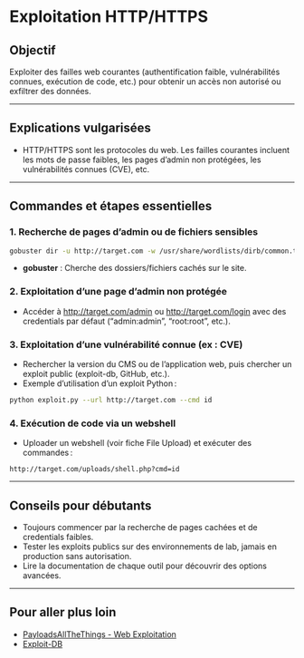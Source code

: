 # Exploitation HTTP/HTTPS

## Objectif
Exploiter des failles web courantes (authentification faible, vulnérabilités connues, exécution de code, etc.) pour obtenir un accès non autorisé ou exfiltrer des données.

---

## Explications vulgarisées
- HTTP/HTTPS sont les protocoles du web. Les failles courantes incluent les mots de passe faibles, les pages d’admin non protégées, les vulnérabilités connues (CVE), etc.

---

## Commandes et étapes essentielles

### 1. Recherche de pages d’admin ou de fichiers sensibles
```bash
gobuster dir -u http://target.com -w /usr/share/wordlists/dirb/common.txt
```
- **gobuster** : Cherche des dossiers/fichiers cachés sur le site.

### 2. Exploitation d’une page d’admin non protégée
- Accéder à http://target.com/admin ou http://target.com/login avec des credentials par défaut (“admin:admin”, “root:root”, etc.).

### 3. Exploitation d’une vulnérabilité connue (ex : CVE)
- Rechercher la version du CMS ou de l’application web, puis chercher un exploit public (exploit-db, GitHub, etc.).
- Exemple d’utilisation d’un exploit Python :
```bash
python exploit.py --url http://target.com --cmd id
```

### 4. Exécution de code via un webshell
- Uploader un webshell (voir fiche File Upload) et exécuter des commandes :
```
http://target.com/uploads/shell.php?cmd=id
```

---

## Conseils pour débutants
- Toujours commencer par la recherche de pages cachées et de credentials faibles.
- Tester les exploits publics sur des environnements de lab, jamais en production sans autorisation.
- Lire la documentation de chaque outil pour découvrir des options avancées.

---

## Pour aller plus loin
- [PayloadsAllTheThings - Web Exploitation](https://github.com/swisskyrepo/PayloadsAllTheThings/tree/master/Methodology%20and%20Resources/Web%20Methodology)
- [Exploit-DB](https://www.exploit-db.com/) 